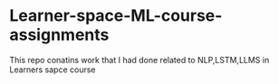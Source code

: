 # Learner-space-ML-course-assignments
This repo conatins work that I had done related to NLP,LSTM,LLMS in Learners sapce course
